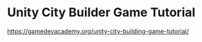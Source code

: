 # Unity City Builder Game Tutorial

<https://gamedevacademy.org/unity-city-building-game-tutorial/>
